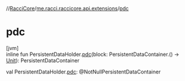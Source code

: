 //[RacciCore](../../index.md)/[me.racci.raccicore.api.extensions](index.md)/[pdc](pdc.md)

# pdc

[jvm]\
inline fun PersistentDataHolder.[pdc](pdc.md)(block: PersistentDataContainer.() -&gt; [Unit](https://kotlinlang.org/api/latest/jvm/stdlib/kotlin/-unit/index.html)): PersistentDataContainer

val PersistentDataHolder.[pdc](pdc.md): @NotNullPersistentDataContainer
